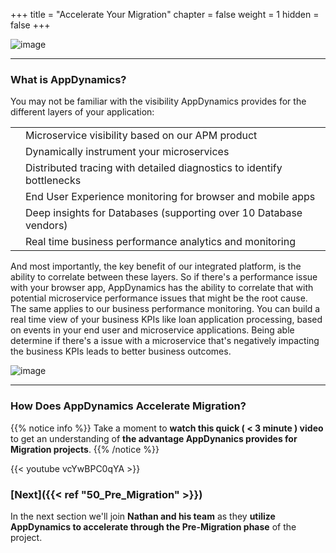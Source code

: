 +++
title = "Accelerate Your Migration"
chapter = false
weight = 1
hidden = false
+++

![image](/images/40_Cloud_Migration/ad_team_cto.png)

<hr class="xsmall-line">

### What is AppDynamics?

<span class="small-text">You may not be familiar with the visibility AppDynamics provides for the different layers of your application:</span>

<table class="table-with-icon-and-wrapped-text">
   <tr class="main-row">
      <td class="sm-icon"><i style="color: #3e3071;" class='fas fa-circle fa-xs'></i></td>
      <td class="sm-text">Microservice visibility based on our APM product</td>
   </tr>
   <tr class="main-row">
      <td class="sm-icon"><i style="color: #3e3071;" class='fas fa-circle fa-xs'></i></td>
      <td class="sm-text">Dynamically instrument your microservices</td>
   </tr>
   <tr class="main-row">
      <td class="sm-icon"><i style="color: #3e3071;" class='fas fa-circle fa-xs'></i></td>
      <td class="sm-text">Distributed tracing with detailed diagnostics to identify bottlenecks</td>
   </tr>
   <tr class="main-row">
      <td class="sm-icon"><i style="color: #3e3071;" class='fas fa-circle fa-xs'></i></td>
      <td class="sm-text">End User Experience monitoring for browser and mobile apps</td>
   </tr>
   <tr class="main-row">
      <td class="sm-icon"><i style="color: #3e3071;" class='fas fa-circle fa-xs'></i></td>
      <td class="sm-text">Deep insights for Databases (supporting over 10 Database vendors)</td>
   </tr>
   <tr class="main-row">
      <td class="sm-icon"><i style="color: #3e3071;" class='fas fa-circle fa-xs'></i></td>
      <td class="sm-text">Real time business performance analytics and monitoring</td>
   </tr>

</table>


<span class="small-text">And most importantly, the key benefit of our integrated platform, is the ability to correlate between these layers.  So if there's a performance issue with your browser app, AppDynamics has the ability to correlate that with potential microservice performance issues that might be the root cause.  The same applies to our business performance monitoring. You can build a real time view of your business KPIs like loan application processing, based on events in your end user and microservice applications. Being able determine if there's a issue with a microservice that's negatively impacting the business KPIs leads to better business outcomes.</span>


![image](/images/40_Cloud_Migration/whatis_appd.png)

<hr class="xsmall-line">

### How Does AppDynamics Accelerate Migration?

{{% notice info %}}
Take a moment to **watch this quick ( &lt; 3 minute ) video** to get an understanding of **the advantage AppDynanics provides for Migration projects**.
{{% /notice %}}


{{< youtube vcYwBPC0qYA >}}



### [**Next**]({{< ref "50_Pre_Migration" >}}) <span style="color: #3e3071;"><i class='fas fa-cog fa-sm fa-spin'></i></span>

<span class="small-text">In the next section we'll join **Nathan and his team** as they **utilize AppDynamics to accelerate through the Pre-Migration phase** of the project.</span>

<br>

